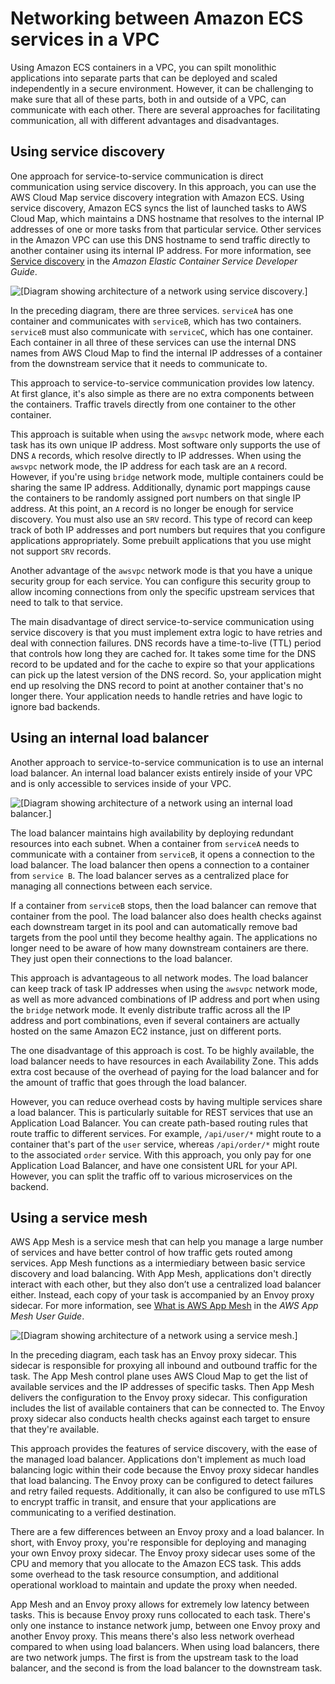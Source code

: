 # Networking between Amazon ECS services in a VPC<a name="networking-connecting-services"></a>

Using Amazon ECS containers in a VPC, you can spilt monolithic applications into separate parts that can be deployed and scaled independently in a secure environment\. However, it can be challenging to make sure that all of these parts, both in and outside of a VPC, can communicate with each other\. There are several approaches for facilitating communication, all with different advantages and disadvantages\.

## Using service discovery<a name="networking-connecting-services-direct"></a>

One approach for service\-to\-service communication is direct communication using service discovery\. In this approach, you can use the AWS Cloud Map service discovery integration with Amazon ECS\. Using service discovery, Amazon ECS syncs the list of launched tasks to AWS Cloud Map, which maintains a DNS hostname that resolves to the internal IP addresses of one or more tasks from that particular service\. Other services in the Amazon VPC can use this DNS hostname to send traffic directly to another container using its internal IP address\. For more information, see [Service discovery](https://docs.aws.amazon.com/AmazonECS/latest/developerguide/service-discovery.html) in the *Amazon Elastic Container Service Developer Guide*\.

![\[Diagram showing architecture of a network using service discovery.\]](http://docs.aws.amazon.com/AmazonECS/latest/bestpracticesguide/images/servicediscovery.png)

In the preceding diagram, there are three services\. `serviceA` has one container and communicates with `serviceB`, which has two containers\. `serviceB` must also communicate with `serviceC`, which has one container\. Each container in all three of these services can use the internal DNS names from AWS Cloud Map to find the internal IP addresses of a container from the downstream service that it needs to communicate to\.

This approach to service\-to\-service communication provides low latency\. At first glance, it's also simple as there are no extra components between the containers\. Traffic travels directly from one container to the other container\.

This approach is suitable when using the `awsvpc` network mode, where each task has its own unique IP address\. Most software only supports the use of DNS `A` records, which resolve directly to IP addresses\. When using the `awsvpc` network mode, the IP address for each task are an `A` record\. However, if you're using `bridge` network mode, multiple containers could be sharing the same IP address\. Additionally, dynamic port mappings cause the containers to be randomly assigned port numbers on that single IP address\. At this point, an `A` record is no longer be enough for service discovery\. You must also use an `SRV` record\. This type of record can keep track of both IP addresses and port numbers but requires that you configure applications appropriately\. Some prebuilt applications that you use might not support `SRV` records\.

Another advantage of the `awsvpc` network mode is that you have a unique security group for each service\. You can configure this security group to allow incoming connections from only the specific upstream services that need to talk to that service\.

The main disadvantage of direct service\-to\-service communication using service discovery is that you must implement extra logic to have retries and deal with connection failures\. DNS records have a time\-to\-live \(TTL\) period that controls how long they are cached for\. It takes some time for the DNS record to be updated and for the cache to expire so that your applications can pick up the latest version of the DNS record\. So, your application might end up resolving the DNS record to point at another container that's no longer there\. Your application needs to handle retries and have logic to ignore bad backends\.

## Using an internal load balancer<a name="networking-connecting-services-elb"></a>

Another approach to service\-to\-service communication is to use an internal load balancer\. An internal load balancer exists entirely inside of your VPC and is only accessible to services inside of your VPC\.

![\[Diagram showing architecture of a network using an internal load balancer.\]](http://docs.aws.amazon.com/AmazonECS/latest/bestpracticesguide/images/loadbalancer-internal.png)

The load balancer maintains high availability by deploying redundant resources into each subnet\. When a container from `serviceA` needs to communicate with a container from `serviceB`, it opens a connection to the load balancer\. The load balancer then opens a connection to a container from `service B`\. The load balancer serves as a centralized place for managing all connections between each service\.

If a container from `serviceB` stops, then the load balancer can remove that container from the pool\. The load balancer also does health checks against each downstream target in its pool and can automatically remove bad targets from the pool until they become healthy again\. The applications no longer need to be aware of how many downstream containers are there\. They just open their connections to the load balancer\.

This approach is advantageous to all network modes\. The load balancer can keep track of task IP addresses when using the `awsvpc` network mode, as well as more advanced combinations of IP address and port when using the `bridge` network mode\. It evenly distribute traffic across all the IP address and port combinations, even if several containers are actually hosted on the same Amazon EC2 instance, just on different ports\.

The one disadvantage of this approach is cost\. To be highly available, the load balancer needs to have resources in each Availability Zone\. This adds extra cost because of the overhead of paying for the load balancer and for the amount of traffic that goes through the load balancer\.

However, you can reduce overhead costs by having multiple services share a load balancer\. This is particularly suitable for REST services that use an Application Load Balancer\. You can create path\-based routing rules that route traffic to different services\. For example, `/api/user/*` might route to a container that's part of the `user` service, whereas `/api/order/*` might route to the associated `order` service\. With this approach, you only pay for one Application Load Balancer, and have one consistent URL for your API\. However, you can split the traffic off to various microservices on the backend\.

## Using a service mesh<a name="networking-connecting-services-appmesh"></a>

AWS App Mesh is a service mesh that can help you manage a large number of services and have better control of how traffic gets routed among services\. App Mesh functions as a intermiediary between basic service discovery and load balancing\. With App Mesh, applications don't directly interact with each other, but they also don’t use a centralized load balancer either\. Instead, each copy of your task is accompanied by an Envoy proxy sidecar\. For more information, see [What is AWS App Mesh](https://docs.aws.amazon.com/app-mesh/latest/userguide/what-is-app-mesh.html) in the *AWS App Mesh User Guide*\.

![\[Diagram showing architecture of a network using a service mesh.\]](http://docs.aws.amazon.com/AmazonECS/latest/bestpracticesguide/images/appmesh.png)

In the preceding diagram, each task has an Envoy proxy sidecar\. This sidecar is responsible for proxying all inbound and outbound traffic for the task\. The App Mesh control plane uses AWS Cloud Map to get the list of available services and the IP addresses of specific tasks\. Then App Mesh delivers the configuration to the Envoy proxy sidecar\. This configuration includes the list of available containers that can be connected to\. The Envoy proxy sidecar also conducts health checks against each target to ensure that they're available\.

This approach provides the features of service discovery, with the ease of the managed load balancer\. Applications don't implement as much load balancing logic within their code because the Envoy proxy sidecar handles that load balancing\. The Envoy proxy can be configured to detect failures and retry failed requests\. Additionally, it can also be configured to use mTLS to encrypt traffic in transit, and ensure that your applications are communicating to a verified destination\.

There are a few differences between an Envoy proxy and a load balancer\. In short, with Envoy proxy, you're responsible for deploying and managing your own Envoy proxy sidecar\. The Envoy proxy sidecar uses some of the CPU and memory that you allocate to the Amazon ECS task\. This adds some overhead to the task resource consumption, and additional operational workload to maintain and update the proxy when needed\.

App Mesh and an Envoy proxy allows for extremely low latency between tasks\. This is because Envoy proxy runs collocated to each task\. There's only one instance to instance network jump, between one Envoy proxy and another Envoy proxy\. This means there's also less network overhead compared to when using load balancers\. When using load balancers, there are two network jumps\. The first is from the upstream task to the load balancer, and the second is from the load balancer to the downstream task\.